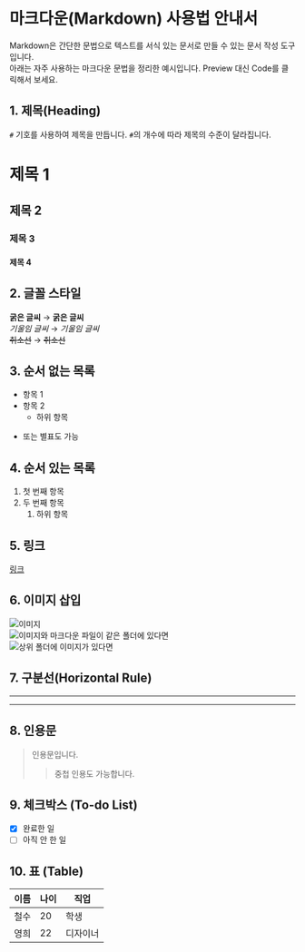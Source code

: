 # 마크다운(Markdown) 사용법 안내서  
Markdown은 간단한 문법으로 텍스트를 서식 있는 문서로 만들 수 있는 문서 작성 도구입니다.  
아래는 자주 사용하는 마크다운 문법을 정리한 예시입니다.
Preview 대신 Code를 클릭해서 보세요.

## 1. 제목(Heading)  
`#` 기호를 사용하여 제목을 만듭니다. `#`의 개수에 따라 제목의 수준이 달라집니다.  

# 제목 1  
## 제목 2  
### 제목 3  
#### 제목 4   


## 2. 글꼴 스타일  
**굵은 글씨** → **굵은 글씨**  
*기울임 글씨* → *기울임 글씨*  
~~취소선~~ → ~~취소선~~


## 3. 순서 없는 목록
- 항목 1
- 항목 2
  - 하위 항목
* 또는 별표도 가능

## 4. 순서 있는 목록
1. 첫 번째 항목
2. 두 번째 항목
   1. 하위 항목
  
## 5. 링크  
[링크](https://www.google.com)  
  
## 6. 이미지 삽입  
![이미지](https://via.placeholder.com/150)  
![이미지와 마크다운 파일이 같은 폴더에 있다면](./images/example.jpg)  
![상위 폴더에 이미지가 있다면](../example.jpg)  

## 7. 구분선(Horizontal Rule)  
---   
***  

## 8. 인용문  
> 인용문입니다.  
>> 중첩 인용도 가능합니다.  

## 9. 체크박스 (To-do List)  
- [x] 완료한 일  
- [ ] 아직 안 한 일  

## 10. 표 (Table)  
| 이름 | 나이 | 직업     |
|------|------|----------|
| 철수 | 20   | 학생     |
| 영희 | 22   | 디자이너 |  
